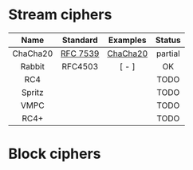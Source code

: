 # Stream ciphers

|Name           |Standard       |Examples       |Status         |
|:-------------:|:-------------:|:-------------:|:-------------:|
|  ChaCha20       |  [RFC 7539]     |  [ChaCha20]  |  partial       |
|  Rabbit|RFC4503  |   [ - ]   |  OK  |
|  RC4            |               |               |  TODO          |
|  Spritz         |               |               |  TODO          |
|  VMPC           |               |               |  TODO          |
|  RC4+           |               |               |  TODO          |

[RFC 7539]:<https://tools.ietf.org/html/rfc7539>
[ChaCha20]:<./chacha20.md>


# Block ciphers
